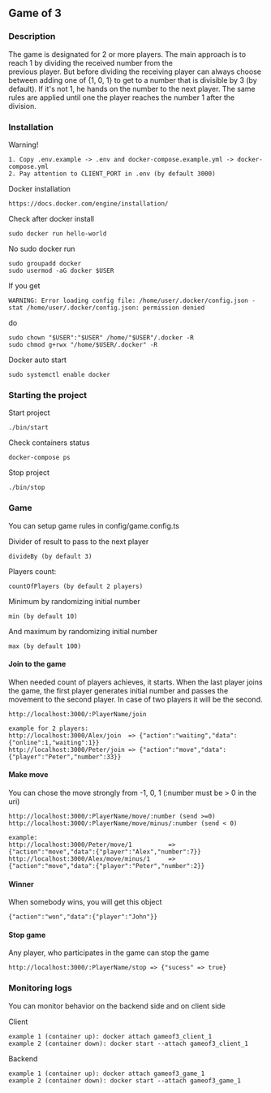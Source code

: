 Game of 3 
-

### Description

The game is designated for 2 or more players. The main approach is to reach 1 by dividing the received number from the  
previous player. But before dividing the receiving player can always choose between adding one of​ {­1, 0, 1} to 
get to a number that is divisible by​ 3 (by default). If it's not 1, he hands on the number to the next player. The same 
rules are applied until one the player reaches the number​ 1 after the division.

### Installation

Warning!
~~~
1. Copy .env.example -> .env and docker-compose.example.yml -> docker-compose.yml
2. Pay attention to CLIENT_PORT in .env (by default 3000)
~~~

Docker installation
~~~
https://docs.docker.com/engine/installation/
~~~

Check after docker install
~~~
sudo docker run hello-world
~~~

No sudo docker run
~~~
sudo groupadd docker
sudo usermod -aG docker $USER
~~~

If you get 
~~~
WARNING: Error loading config file: /home/user/.docker/config.json -
stat /home/user/.docker/config.json: permission denied
~~~
do
~~~
sudo chown "$USER":"$USER" /home/"$USER"/.docker -R
sudo chmod g+rwx "/home/$USER/.docker" -R
~~~

Docker auto start
~~~
sudo systemctl enable docker
~~~

### Starting the project

Start project
~~~
./bin/start
~~~

Check containers status
~~~
docker-compose ps
~~~

Stop project
~~~
./bin/stop
~~~

### Game

You can setup game rules in config/game.config.ts

Divider of result to pass to the next player 
~~~
divideBy (by default 3)
~~~
Players count:
~~~
countOfPlayers (by default 2 players)
~~~
Minimum by randomizing initial number
~~~
min (by default 10)
~~~
And maximum by randomizing initial number
~~~
max (by default 100)
~~~

#### Join to the game

When needed count of players achieves, it starts. When the last player joins the game, the first player generates initial
number and passes the movement to the second player. In case of two players it will be the second.
~~~
http://localhost:3000/:PlayerName/join

example for 2 players:
http://localhost:3000/Alex/join  => {"action":"waiting","data":{"online":1,"waiting":1}}
http://localhost:3000/Peter/join => {"action":"move","data":{"player":"Peter","number":33}}
~~~

#### Make move

You can chose the move strongly from -1, 0, 1 (:number must be > 0 in the uri)
~~~
http://localhost:3000/:PlayerName/move/:number (send >=0)
http://localhost:3000/:PlayerName/move/minus/:number (send < 0)

example:
http://localhost:3000/Peter/move/1          => {"action":"move","data":{"player":"Alex","number":7}}
http://localhost:3000/Alex/move/minus/1     => {"action":"move","data":{"player":"Peter","number":2}}
~~~

#### Winner

When somebody wins, you will get this object
~~~
{"action":"won","data":{"player":"John"}}
~~~

#### Stop game

Any player, who participates in the game can stop the game
~~~
http://localhost:3000/:PlayerName/stop => {"sucess" => true}
~~~

### Monitoring logs

You can monitor behavior on the backend side and on client side

Client
~~~
example 1 (container up): docker attach gameof3_client_1 
example 2 (container down): docker start --attach gameof3_client_1
~~~

Backend
~~~
example 1 (container up): docker attach gameof3_game_1 
example 2 (container down): docker start --attach gameof3_game_1
~~~